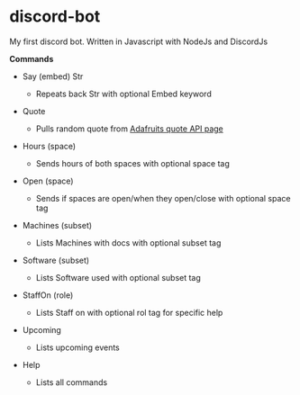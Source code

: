 # discord-bot
My first discord bot. Written in Javascript with NodeJs and DiscordJs

**Commands**

* Say (embed) Str
  * Repeats back Str with optional Embed keyword

* Quote
  * Pulls random quote from [Adafruits quote API page](adafruit.com/quotes.php)
  

* Hours (space)
  * Sends hours of both spaces with optional space tag

* Open (space)
  * Sends if spaces are open/when they open/close with optional space tag

* Machines (subset)
  * Lists Machines with docs with optional subset tag

* Software (subset)
  * Lists Software used with optional subset tag

* StaffOn (role)
  * Lists Staff on with optional rol tag for specific help

* Upcoming
  * Lists upcoming events

* Help
  * Lists all commands


